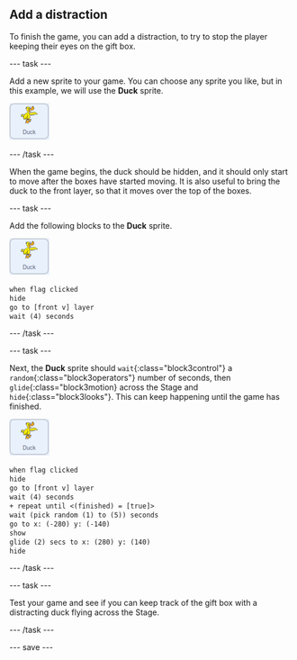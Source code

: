 ## Add a distraction

To finish the game, you can add a distraction, to try to stop the player keeping their eyes on the gift box.

--- task ---

Add a new sprite to your game. You can choose any sprite you like, but in this example, we will use the **Duck** sprite.

![image of duck sprite](images/duck-sprite.png)

--- /task ---

When the game begins, the duck should be hidden, and it should only start to move after the boxes have started moving. It is also useful to bring the duck to the front layer, so that it moves over the top of the boxes.

--- task ---

Add the following blocks to the **Duck** sprite.

![image of duck sprite](images/duck-sprite.png)

```blocks3
when flag clicked
hide
go to [front v] layer
wait (4) seconds
```

--- /task ---

--- task ---

Next, the **Duck** sprite should `wait`{:class="block3control"}  a `random`{:class="block3operators"} number of seconds, then `glide`{:class="block3motion} across the Stage and `hide`{:class="block3looks"}. This can keep happening until the game has finished.

![image of duck sprite](images/duck-sprite.png)

```blocks3
when flag clicked
hide
go to [front v] layer
wait (4) seconds
+ repeat until <(finished) = [true]>
wait (pick random (1) to (5)) seconds
go to x: (-280) y: (-140)
show
glide (2) secs to x: (280) y: (140)
hide
```
--- /task ---

--- task ---

Test your game and see if you can keep track of the gift box with a distracting duck flying across the Stage.

--- /task ---

--- save ---

